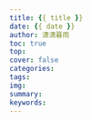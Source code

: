 ```yaml
---
title: {{ title }}
date: {{ date }}
author: 潇潇暮雨
toc: true
top: 
cover: false
categories: 
tags: 
img: 
summary: 
keywords: 
---
```

